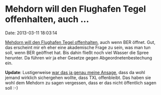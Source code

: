 Mehdorn will den Flughafen Tegel offenhalten, auch \...
=======================================================

Date: 2013-03-11 18:03:14

[Mehdorn will den Flughafen Tegel
offenhalten](http://www.focus.de/finanzen/news/luftverkehr-mehdorn-bringt-tegel-offenhaltung-ins-gespraech_aid_936934.html),
auch wenn BER öffnet. Gut, das erscheint mir eh eher eine akademische
Frage zu sein, was man tun soll, wenn BER geöffnet hat. Bis dahin fließt
noch viel Wasser die Spree herunter. Da führen wir ja eher Gesetze gegen
Abgeordnetenbestechung ein.

**Update**: Lustigerweise [war das ja genau meine
Ansage](http://blog.fefe.de/?ts=afc76a49), dass da wohl jemand wirklich
sichergehen wollte, dass TXL offenbleibt. Das haben sie wohl dem Mehdorn
zu sagen vergessen, dass er das nicht öffentlich sagen soll :-)

